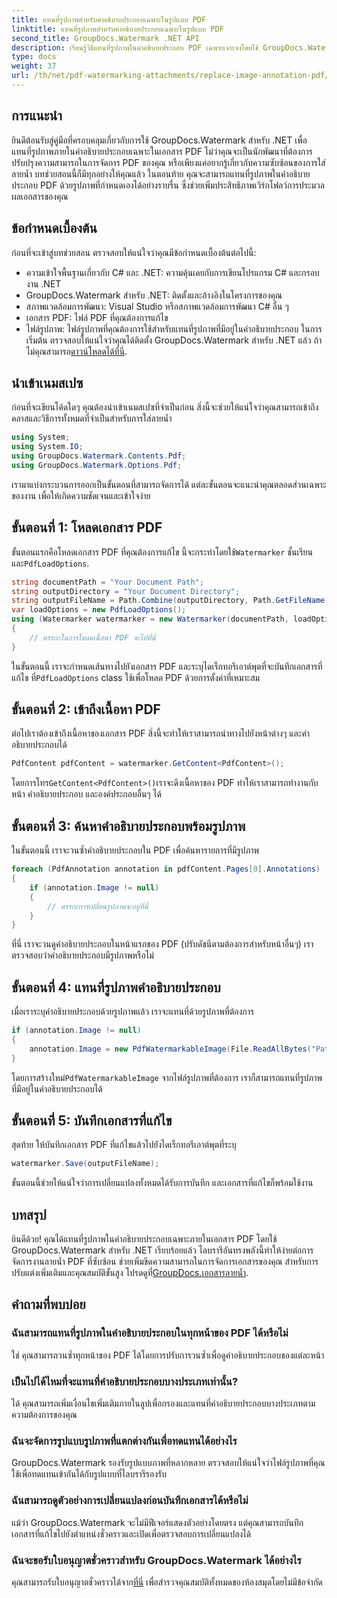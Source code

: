 ```yaml
---
title: แทนที่รูปภาพสำหรับคำอธิบายประกอบเฉพาะในรูปแบบ PDF
linktitle: แทนที่รูปภาพสำหรับคำอธิบายประกอบเฉพาะในรูปแบบ PDF
second_title: GroupDocs.Watermark .NET API
description: เรียนรู้วิธีแทนที่รูปภาพในคำอธิบายประกอบ PDF เฉพาะเจาะจงโดยใช้ GroupDocs.Watermark สำหรับ .NET คู่มือโดยละเอียดนี้ครอบคลุมทุกอย่างตั้งแต่การโหลดเอกสารไปจนถึงการบันทึกการเปลี่ยนแปลง
type: docs
weight: 37
url: /th/net/pdf-watermarking-attachments/replace-image-annotation-pdf/
---
```

## การแนะนำ
ยินดีต้อนรับสู่คู่มือที่ครอบคลุมเกี่ยวกับการใช้ GroupDocs.Watermark สำหรับ .NET เพื่อแทนที่รูปภาพภายในคำอธิบายประกอบเฉพาะในเอกสาร PDF ไม่ว่าคุณจะเป็นนักพัฒนาที่ต้องการปรับปรุงความสามารถในการจัดการ PDF ของคุณ หรือเพียงแค่อยากรู้เกี่ยวกับความซับซ้อนของการใส่ลายน้ำ บทช่วยสอนนี้ก็มีทุกอย่างให้คุณแล้ว ในตอนท้าย คุณจะสามารถแทนที่รูปภาพในคำอธิบายประกอบ PDF ด้วยรูปภาพที่กำหนดเองได้อย่างราบรื่น ซึ่งช่วยเพิ่มประสิทธิภาพเวิร์กโฟลว์การประมวลผลเอกสารของคุณ
## ข้อกำหนดเบื้องต้น
ก่อนที่จะเข้าสู่บทช่วยสอน ตรวจสอบให้แน่ใจว่าคุณมีข้อกำหนดเบื้องต้นต่อไปนี้:
- ความเข้าใจพื้นฐานเกี่ยวกับ C# และ .NET: ความคุ้นเคยกับการเขียนโปรแกรม C# และกรอบงาน .NET
- GroupDocs.Watermark สำหรับ .NET: ติดตั้งและอ้างอิงในโครงการของคุณ
- สภาพแวดล้อมการพัฒนา: Visual Studio หรือสภาพแวดล้อมการพัฒนา C# อื่น ๆ
- เอกสาร PDF: ไฟล์ PDF ที่คุณต้องการแก้ไข
- ไฟล์รูปภาพ: ไฟล์รูปภาพที่คุณต้องการใช้สำหรับแทนที่รูปภาพที่มีอยู่ในคำอธิบายประกอบ
 ในการเริ่มต้น ตรวจสอบให้แน่ใจว่าคุณได้ติดตั้ง GroupDocs.Watermark สำหรับ .NET แล้ว ถ้าไม่คุณสามารถ[ดาวน์โหลดได้ที่นี่](https://releases.groupdocs.com/Watermark/net/).
## นำเข้าเนมสเปซ
ก่อนที่จะเขียนโค้ดใดๆ คุณต้องนำเข้าเนมสเปซที่จำเป็นก่อน สิ่งนี้จะช่วยให้แน่ใจว่าคุณสามารถเข้าถึงคลาสและวิธีการทั้งหมดที่จำเป็นสำหรับการใส่ลายน้ำ
```csharp
using System;
using System.IO;
using GroupDocs.Watermark.Contents.Pdf;
using GroupDocs.Watermark.Options.Pdf;
```
เรามาแบ่งกระบวนการออกเป็นขั้นตอนที่สามารถจัดการได้ แต่ละขั้นตอนจะแนะนำคุณตลอดส่วนเฉพาะของงาน เพื่อให้เกิดความชัดเจนและเข้าใจง่าย
## ขั้นตอนที่ 1: โหลดเอกสาร PDF
 ขั้นตอนแรกคือโหลดเอกสาร PDF ที่คุณต้องการแก้ไข นี้จะกระทำโดยใช้`Watermarker` ชั้นเรียนและ`PdfLoadOptions`.

```csharp
string documentPath = "Your Document Path";
string outputDirectory = "Your Document Directory";
string outputFileName = Path.Combine(outputDirectory, Path.GetFileName(documentPath));
var loadOptions = new PdfLoadOptions();
using (Watermarker watermarker = new Watermarker(documentPath, loadOptions))
{
    // ตรรกะในการโหลดเนื้อหา PDF จะไปที่นี่
}
```
 ในขั้นตอนนี้ เราจะกำหนดเส้นทางไปยังเอกสาร PDF และระบุไดเร็กทอรีเอาต์พุตที่จะบันทึกเอกสารที่แก้ไข ที่`PdfLoadOptions` class ใช้เพื่อโหลด PDF ด้วยการตั้งค่าที่เหมาะสม
## ขั้นตอนที่ 2: เข้าถึงเนื้อหา PDF
ต่อไปเราต้องเข้าถึงเนื้อหาของเอกสาร PDF สิ่งนี้จะทำให้เราสามารถนำทางไปยังหน้าต่างๆ และคำอธิบายประกอบได้

```csharp
PdfContent pdfContent = watermarker.GetContent<PdfContent>();
```
 โดยการโทร`GetContent<PdfContent>()`เราจะดึงเนื้อหาของ PDF ทำให้เราสามารถทำงานกับหน้า คำอธิบายประกอบ และองค์ประกอบอื่นๆ ได้
## ขั้นตอนที่ 3: ค้นหาคำอธิบายประกอบพร้อมรูปภาพ
ในขั้นตอนนี้ เราจะวนซ้ำคำอธิบายประกอบใน PDF เพื่อค้นหารายการที่มีรูปภาพ

```csharp
foreach (PdfAnnotation annotation in pdfContent.Pages[0].Annotations)
{
    if (annotation.Image != null)
    {
        // ตรรกะการเปลี่ยนรูปภาพจะอยู่ที่นี่
    }
}
```
ที่นี่ เราจะวนดูคำอธิบายประกอบในหน้าแรกของ PDF (ปรับดัชนีตามต้องการสำหรับหน้าอื่นๆ) เราตรวจสอบว่าคำอธิบายประกอบมีรูปภาพหรือไม่
## ขั้นตอนที่ 4: แทนที่รูปภาพคำอธิบายประกอบ
เมื่อเราระบุคำอธิบายประกอบด้วยรูปภาพแล้ว เราจะแทนที่ด้วยรูปภาพที่ต้องการ

```csharp
if (annotation.Image != null)
{
    annotation.Image = new PdfWatermarkableImage(File.ReadAllBytes("Path to Your Image File"));
}
```
 โดยการสร้างใหม่`PdfWatermarkableImage` จากไฟล์รูปภาพที่ต้องการ เราก็สามารถแทนที่รูปภาพที่มีอยู่ในคำอธิบายประกอบได้
## ขั้นตอนที่ 5: บันทึกเอกสารที่แก้ไข
สุดท้าย ให้บันทึกเอกสาร PDF ที่แก้ไขแล้วไปยังไดเร็กทอรีเอาต์พุตที่ระบุ

```csharp
watermarker.Save(outputFileName);
```
ขั้นตอนนี้ช่วยให้แน่ใจว่าการเปลี่ยนแปลงทั้งหมดได้รับการบันทึก และเอกสารที่แก้ไขก็พร้อมใช้งาน
## บทสรุป
ยินดีด้วย! คุณได้แทนที่รูปภาพในคำอธิบายประกอบเฉพาะภายในเอกสาร PDF โดยใช้ GroupDocs.Watermark สำหรับ .NET เรียบร้อยแล้ว ไลบรารีอันทรงพลังนี้ทำให้ง่ายต่อการจัดการงานลายน้ำ PDF ที่ซับซ้อน ช่วยเพิ่มขีดความสามารถในการจัดการเอกสารของคุณ สำหรับการปรับแต่งเพิ่มเติมและคุณสมบัติขั้นสูง โปรดดูที่[GroupDocs.เอกสารลายน้ำ](https://reference.groupdocs.com/Watermark/net/).
## คำถามที่พบบ่อย
### ฉันสามารถแทนที่รูปภาพในคำอธิบายประกอบในทุกหน้าของ PDF ได้หรือไม่
ใช่ คุณสามารถวนซ้ำทุกหน้าของ PDF ได้โดยการปรับการวนซ้ำเพื่อดูคำอธิบายประกอบของแต่ละหน้า
### เป็นไปได้ไหมที่จะแทนที่คำอธิบายประกอบบางประเภทเท่านั้น?
ได้ คุณสามารถเพิ่มเงื่อนไขเพิ่มเติมภายในลูปเพื่อกรองและแทนที่คำอธิบายประกอบบางประเภทตามความต้องการของคุณ
### ฉันจะจัดการรูปแบบรูปภาพที่แตกต่างกันเพื่อทดแทนได้อย่างไร
GroupDocs.Watermark รองรับรูปแบบภาพที่หลากหลาย ตรวจสอบให้แน่ใจว่าไฟล์รูปภาพที่คุณใช้เพื่อทดแทนเข้ากันได้กับรูปแบบที่ไลบรารีรองรับ
### ฉันสามารถดูตัวอย่างการเปลี่ยนแปลงก่อนบันทึกเอกสารได้หรือไม่
แม้ว่า GroupDocs.Watermark จะไม่มีฟีเจอร์แสดงตัวอย่างโดยตรง แต่คุณสามารถบันทึกเอกสารที่แก้ไขไปยังตำแหน่งชั่วคราวและเปิดเพื่อตรวจสอบการเปลี่ยนแปลงได้
### ฉันจะขอรับใบอนุญาตชั่วคราวสำหรับ GroupDocs.Watermark ได้อย่างไร
 คุณสามารถรับใบอนุญาตชั่วคราวได้จาก[ที่นี่](https://purchase.groupdocs.com/temporary-license/) เพื่อสำรวจคุณสมบัติทั้งหมดของห้องสมุดโดยไม่มีข้อจำกัด